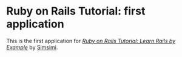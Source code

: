 # Ruby on Rails Tutorial: first application

This is the first application for [*Ruby on Rails Tutorial: Learn Rails by Example*](http://railstutorial.org/) by [Simsimi](http://simsimi.co.id).